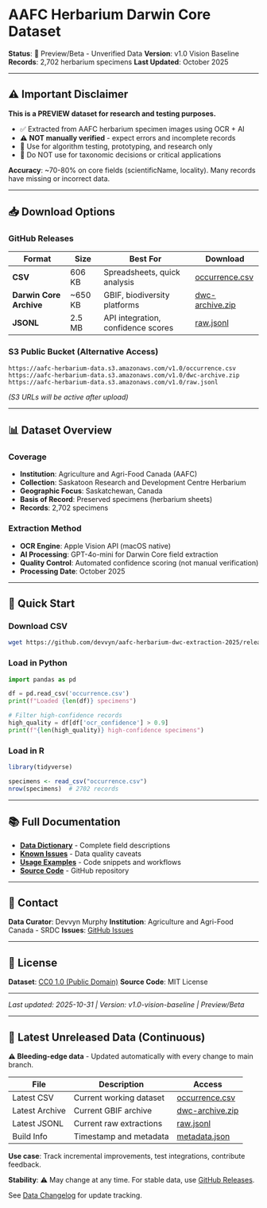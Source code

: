 # AAFC Herbarium Darwin Core Dataset

**Status**: 🧪 Preview/Beta - Unverified Data
**Version**: v1.0 Vision Baseline
**Records**: 2,702 herbarium specimens
**Last Updated**: October 2025

---

## ⚠️ Important Disclaimer

**This is a PREVIEW dataset for research and testing purposes.**

- ✅ Extracted from AAFC herbarium specimen images using OCR + AI
- ⚠️ **NOT manually verified** - expect errors and incomplete records
- 🧪 Use for algorithm testing, prototyping, and research only
- 🚫 Do NOT use for taxonomic decisions or critical applications

**Accuracy**: ~70-80% on core fields (scientificName, locality). Many records have missing or incorrect data.

---

## 📥 Download Options

### GitHub Releases

| Format | Size | Best For | Download |
|--------|------|----------|----------|
| **CSV** | 606 KB | Spreadsheets, quick analysis | [occurrence.csv](https://github.com/devvyn/aafc-herbarium-dwc-extraction-2025/releases/download/v1.0-vision-baseline/occurrence.csv) |
| **Darwin Core Archive** | ~650 KB | GBIF, biodiversity platforms | [dwc-archive.zip](https://github.com/devvyn/aafc-herbarium-dwc-extraction-2025/releases/download/v1.0-vision-baseline/dwc-archive.zip) |
| **JSONL** | 2.5 MB | API integration, confidence scores | [raw.jsonl](https://github.com/devvyn/aafc-herbarium-dwc-extraction-2025/releases/download/v1.0-vision-baseline/raw.jsonl) |

### S3 Public Bucket (Alternative Access)

```
https://aafc-herbarium-data.s3.amazonaws.com/v1.0/occurrence.csv
https://aafc-herbarium-data.s3.amazonaws.com/v1.0/dwc-archive.zip
https://aafc-herbarium-data.s3.amazonaws.com/v1.0/raw.jsonl
```
*(S3 URLs will be active after upload)*

---

## 📊 Dataset Overview

### Coverage

- **Institution**: Agriculture and Agri-Food Canada (AAFC)
- **Collection**: Saskatoon Research and Development Centre Herbarium
- **Geographic Focus**: Saskatchewan, Canada
- **Basis of Record**: Preserved specimens (herbarium sheets)
- **Records**: 2,702 specimens

### Extraction Method

- **OCR Engine**: Apple Vision API (macOS native)
- **AI Processing**: GPT-4o-mini for Darwin Core field extraction
- **Quality Control**: Automated confidence scoring (not manual verification)
- **Processing Date**: October 2025

---

## 📖 Quick Start

### Download CSV

```bash
wget https://github.com/devvyn/aafc-herbarium-dwc-extraction-2025/releases/download/v1.0-vision-baseline/occurrence.csv
```

### Load in Python

```python
import pandas as pd

df = pd.read_csv('occurrence.csv')
print(f"Loaded {len(df)} specimens")

# Filter high-confidence records
high_quality = df[df['ocr_confidence'] > 0.9]
print(f"{len(high_quality)} high-confidence specimens")
```

### Load in R

```r
library(tidyverse)

specimens <- read_csv("occurrence.csv")
nrow(specimens)  # 2702 records
```

---

## 📚 Full Documentation

- **[Data Dictionary](data-dictionary.md)** - Complete field descriptions
- **[Known Issues](known-issues.md)** - Data quality caveats
- **[Usage Examples](examples.md)** - Code snippets and workflows
- **[Source Code](https://github.com/devvyn/aafc-herbarium-dwc-extraction-2025)** - GitHub repository

---

## 📧 Contact

**Data Curator**: Devvyn Murphy
**Institution**: Agriculture and Agri-Food Canada - SRDC
**Issues**: [GitHub Issues](https://github.com/devvyn/aafc-herbarium-dwc-extraction-2025/issues)

---

## 📄 License

**Dataset**: [CC0 1.0 (Public Domain)](https://creativecommons.org/publicdomain/zero/1.0/)
**Source Code**: MIT License

---

*Last updated: 2025-10-31 | Version: v1.0-vision-baseline | Preview/Beta*

---

## 🔄 Latest Unreleased Data (Continuous)

**⚠️ Bleeding-edge data** - Updated automatically with every change to main branch.

| File | Description | Access |
|------|-------------|--------|
| Latest CSV | Current working dataset | [occurrence.csv](data-latest/occurrence.csv) |
| Latest Archive | Current GBIF archive | [dwc-archive.zip](data-latest/dwc-archive.zip) |
| Latest JSONL | Current raw extractions | [raw.jsonl](data-latest/raw.jsonl) |
| Build Info | Timestamp and metadata | [metadata.json](data-latest/metadata.json) |

**Use case**: Track incremental improvements, test integrations, contribute feedback.

**Stability**: ⚠️ May change at any time. For stable data, use [GitHub Releases](#-download-options).

See [Data Changelog](data-latest/CHANGELOG.md) for update tracking.
